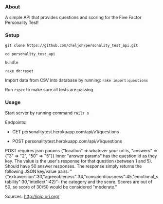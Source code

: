### About
A simple API that provides questions and scoring for the Five Factor Personality Test!

### Setup
`git clone https://github.com/cheljoh/personality_test_api.git`

`cd personality_test_api`

`bundle`

`rake db:reset`

Import data from CSV into database by running: `rake import:questions`

Run `rspec` to make sure all tests are passing

### Usage

Start server by running command `rails s`

Endpoints:

 * GET personalitytest.herokuapp.com/api/v1/questions

 * POST personalitytest.herokuapp.com/api/v1/questions

POST requires json params {"location" => whatever your url is, "answers" => {"3" => "2", "50" => "5"}}
Inner "answer params" has the question id as they key. The value is the user's response for that question (between 1 and 5). Should have 50 answer responses. The response simply returns the following JSON key/value pairs: "{\"extraversion\":30,\"agreeableness\":34,\"conscientiousness\":45,\"emotional_stability\":30,\"intellect\":42}"- the category and the score. Scores are out of 50, so score of 30/50 would be considered "moderate." 

Sources: http://ipip.ori.org/
